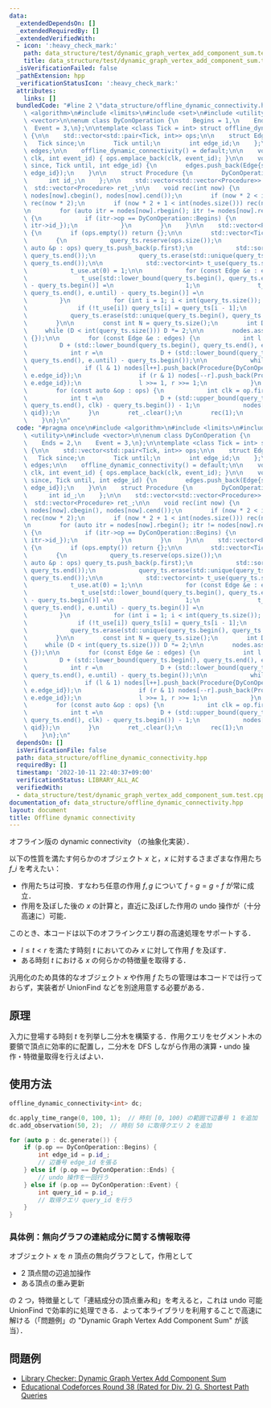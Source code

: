 ```yaml
---
data:
  _extendedDependsOn: []
  _extendedRequiredBy: []
  _extendedVerifiedWith:
  - icon: ':heavy_check_mark:'
    path: data_structure/test/dynamic_graph_vertex_add_component_sum.test.cpp
    title: data_structure/test/dynamic_graph_vertex_add_component_sum.test.cpp
  _isVerificationFailed: false
  _pathExtension: hpp
  _verificationStatusIcon: ':heavy_check_mark:'
  attributes:
    links: []
  bundledCode: "#line 2 \"data_structure/offline_dynamic_connectivity.hpp\"\n#include\
    \ <algorithm>\n#include <limits>\n#include <set>\n#include <utility>\n#include\
    \ <vector>\n\nenum class DyConOperation {\n    Begins = 1,\n    Ends = 2,\n  \
    \  Event = 3,\n};\n\ntemplate <class Tick = int> struct offline_dynamic_connectivity\
    \ {\n\n    std::vector<std::pair<Tick, int>> ops;\n\n    struct Edge {\n     \
    \   Tick since;\n        Tick until;\n        int edge_id;\n    };\n    std::vector<Edge>\
    \ edges;\n\n    offline_dynamic_connectivity() = default;\n\n    void add_observation(Tick\
    \ clk, int event_id) { ops.emplace_back(clk, event_id); }\n\n    void apply_time_range(Tick\
    \ since, Tick until, int edge_id) {\n        edges.push_back(Edge{since, until,\
    \ edge_id});\n    }\n\n    struct Procedure {\n        DyConOperation op;\n  \
    \      int id_;\n    };\n\n    std::vector<std::vector<Procedure>> nodes;\n  \
    \  std::vector<Procedure> ret_;\n\n    void rec(int now) {\n        ret_.insert(ret_.end(),\
    \ nodes[now].cbegin(), nodes[now].cend());\n        if (now * 2 < int(nodes.size()))\
    \ rec(now * 2);\n        if (now * 2 + 1 < int(nodes.size())) rec(now * 2 + 1);\n\
    \n        for (auto itr = nodes[now].rbegin(); itr != nodes[now].rend(); ++itr)\
    \ {\n            if (itr->op == DyConOperation::Begins) {\n                ret_.push_back(Procedure{DyConOperation::Ends,\
    \ itr->id_});\n            }\n        }\n    }\n\n    std::vector<Procedure> generate()\
    \ {\n        if (ops.empty()) return {};\n\n        std::vector<Tick> query_ts;\n\
    \        {\n            query_ts.reserve(ops.size());\n            for (const\
    \ auto &p : ops) query_ts.push_back(p.first);\n            std::sort(query_ts.begin(),\
    \ query_ts.end());\n            query_ts.erase(std::unique(query_ts.begin(), query_ts.end()),\
    \ query_ts.end());\n\n            std::vector<int> t_use(query_ts.size() + 1);\n\
    \            t_use.at(0) = 1;\n\n            for (const Edge &e : edges) {\n \
    \               t_use[std::lower_bound(query_ts.begin(), query_ts.end(), e.since)\
    \ - query_ts.begin()] =\n                    1;\n                t_use[std::lower_bound(query_ts.begin(),\
    \ query_ts.end(), e.until) - query_ts.begin()] =\n                    1;\n   \
    \         }\n            for (int i = 1; i < int(query_ts.size()); ++i) {\n  \
    \              if (!t_use[i]) query_ts[i] = query_ts[i - 1];\n            }\n\n\
    \            query_ts.erase(std::unique(query_ts.begin(), query_ts.end()), query_ts.end());\n\
    \        }\n\n        const int N = query_ts.size();\n        int D = 1;\n   \
    \     while (D < int(query_ts.size())) D *= 2;\n\n        nodes.assign(D + N,\
    \ {});\n\n        for (const Edge &e : edges) {\n            int l =\n       \
    \         D + (std::lower_bound(query_ts.begin(), query_ts.end(), e.since) - query_ts.begin());\n\
    \            int r =\n                D + (std::lower_bound(query_ts.begin(),\
    \ query_ts.end(), e.until) - query_ts.begin());\n\n            while (l < r) {\n\
    \                if (l & 1) nodes[l++].push_back(Procedure{DyConOperation::Begins,\
    \ e.edge_id});\n                if (r & 1) nodes[--r].push_back(Procedure{DyConOperation::Begins,\
    \ e.edge_id});\n                l >>= 1, r >>= 1;\n            }\n        }\n\n\
    \        for (const auto &op : ops) {\n            int clk = op.first, qid = op.second;\n\
    \            int t =\n                D + (std::upper_bound(query_ts.begin(),\
    \ query_ts.end(), clk) - query_ts.begin()) - 1;\n            nodes[t].push_back(Procedure{DyConOperation::Event,\
    \ qid});\n        }\n        ret_.clear();\n        rec(1);\n        return ret_;\n\
    \    }\n};\n"
  code: "#pragma once\n#include <algorithm>\n#include <limits>\n#include <set>\n#include\
    \ <utility>\n#include <vector>\n\nenum class DyConOperation {\n    Begins = 1,\n\
    \    Ends = 2,\n    Event = 3,\n};\n\ntemplate <class Tick = int> struct offline_dynamic_connectivity\
    \ {\n\n    std::vector<std::pair<Tick, int>> ops;\n\n    struct Edge {\n     \
    \   Tick since;\n        Tick until;\n        int edge_id;\n    };\n    std::vector<Edge>\
    \ edges;\n\n    offline_dynamic_connectivity() = default;\n\n    void add_observation(Tick\
    \ clk, int event_id) { ops.emplace_back(clk, event_id); }\n\n    void apply_time_range(Tick\
    \ since, Tick until, int edge_id) {\n        edges.push_back(Edge{since, until,\
    \ edge_id});\n    }\n\n    struct Procedure {\n        DyConOperation op;\n  \
    \      int id_;\n    };\n\n    std::vector<std::vector<Procedure>> nodes;\n  \
    \  std::vector<Procedure> ret_;\n\n    void rec(int now) {\n        ret_.insert(ret_.end(),\
    \ nodes[now].cbegin(), nodes[now].cend());\n        if (now * 2 < int(nodes.size()))\
    \ rec(now * 2);\n        if (now * 2 + 1 < int(nodes.size())) rec(now * 2 + 1);\n\
    \n        for (auto itr = nodes[now].rbegin(); itr != nodes[now].rend(); ++itr)\
    \ {\n            if (itr->op == DyConOperation::Begins) {\n                ret_.push_back(Procedure{DyConOperation::Ends,\
    \ itr->id_});\n            }\n        }\n    }\n\n    std::vector<Procedure> generate()\
    \ {\n        if (ops.empty()) return {};\n\n        std::vector<Tick> query_ts;\n\
    \        {\n            query_ts.reserve(ops.size());\n            for (const\
    \ auto &p : ops) query_ts.push_back(p.first);\n            std::sort(query_ts.begin(),\
    \ query_ts.end());\n            query_ts.erase(std::unique(query_ts.begin(), query_ts.end()),\
    \ query_ts.end());\n\n            std::vector<int> t_use(query_ts.size() + 1);\n\
    \            t_use.at(0) = 1;\n\n            for (const Edge &e : edges) {\n \
    \               t_use[std::lower_bound(query_ts.begin(), query_ts.end(), e.since)\
    \ - query_ts.begin()] =\n                    1;\n                t_use[std::lower_bound(query_ts.begin(),\
    \ query_ts.end(), e.until) - query_ts.begin()] =\n                    1;\n   \
    \         }\n            for (int i = 1; i < int(query_ts.size()); ++i) {\n  \
    \              if (!t_use[i]) query_ts[i] = query_ts[i - 1];\n            }\n\n\
    \            query_ts.erase(std::unique(query_ts.begin(), query_ts.end()), query_ts.end());\n\
    \        }\n\n        const int N = query_ts.size();\n        int D = 1;\n   \
    \     while (D < int(query_ts.size())) D *= 2;\n\n        nodes.assign(D + N,\
    \ {});\n\n        for (const Edge &e : edges) {\n            int l =\n       \
    \         D + (std::lower_bound(query_ts.begin(), query_ts.end(), e.since) - query_ts.begin());\n\
    \            int r =\n                D + (std::lower_bound(query_ts.begin(),\
    \ query_ts.end(), e.until) - query_ts.begin());\n\n            while (l < r) {\n\
    \                if (l & 1) nodes[l++].push_back(Procedure{DyConOperation::Begins,\
    \ e.edge_id});\n                if (r & 1) nodes[--r].push_back(Procedure{DyConOperation::Begins,\
    \ e.edge_id});\n                l >>= 1, r >>= 1;\n            }\n        }\n\n\
    \        for (const auto &op : ops) {\n            int clk = op.first, qid = op.second;\n\
    \            int t =\n                D + (std::upper_bound(query_ts.begin(),\
    \ query_ts.end(), clk) - query_ts.begin()) - 1;\n            nodes[t].push_back(Procedure{DyConOperation::Event,\
    \ qid});\n        }\n        ret_.clear();\n        rec(1);\n        return ret_;\n\
    \    }\n};\n"
  dependsOn: []
  isVerificationFile: false
  path: data_structure/offline_dynamic_connectivity.hpp
  requiredBy: []
  timestamp: '2022-10-11 22:40:37+09:00'
  verificationStatus: LIBRARY_ALL_AC
  verifiedWith:
  - data_structure/test/dynamic_graph_vertex_add_component_sum.test.cpp
documentation_of: data_structure/offline_dynamic_connectivity.hpp
layout: document
title: Offline dynamic connectivity
---
```


オフライン版の dynamic connectivity （の抽象化実装）．

以下の性質を満たす何らかのオブジェクト $x$ と，$x$ に対するさまざまな作用たち $f\_i$ を考えたい：

- 作用たちは可換．すなわち任意の作用 $f, g$ について $f \circ g = g \circ f$ が常に成立．
- 作用を及ぼした後の $x$ の計算と，直近に及ぼした作用の undo 操作が（十分高速に）可能．

このとき、本コードは以下のオフラインクエリ群の高速処理をサポートする．

- $l \leq t < r$ を満たす時刻 $t$ においてのみ $x$ に対して作用 $f$ を及ぼす．
- ある時刻 $t$ における $x$ の何らかの特徴量を取得する．

汎用化のため具体的なオブジェクト $x$ や作用 $f$ たちの管理は本コードでは行っておらず，実装者が UnionFind などを別途用意する必要がある．

## 原理

入力に登場する時刻 $t$ を列挙し二分木を構築する．作用クエリをセグメント木の要領で頂点に効率的に配置し，二分木を DFS しながら作用の演算・undo 操作・特徴量取得を行えばよい．

## 使用方法

```cpp
offline_dynamic_connectivity<int> dc;

dc.apply_time_range(0, 100, 1);  // 時刻 [0, 100) の範囲で辺番号 1 を追加
dc.add_observation(50, 2);  // 時刻 50 に取得クエリ 2 を追加

for (auto p : dc.generate()) {
    if (p.op == DyConOperation::Begins) {
        int edge_id = p.id_;
        // 辺番号 edge_id を張る
    } else if (p.op == DyConOperation::Ends) {
        // undo 操作を一回行う
    } else if (p.op == DyConOperation::Event) {
        int query_id = p.id_;
        // 取得クエリ query_id を行う
    }
}
```

### 具体例：無向グラフの連結成分に関する情報取得

オブジェクト $x$ を $n$ 頂点の無向グラフとして，作用として

- 2 頂点間の辺追加操作
- ある頂点の重み更新

の 2 つ，特徴量として「連結成分の頂点重み和」を考えると，これは undo 可能 UnionFind で効率的に処理できる．よって本ライブラリを利用することで高速に解ける（「問題例」の "Dynamic Graph Vertex Add Component Sum" が該当）．

## 問題例

- [Library Checker: Dynamic Graph Vertex Add Component Sum](https://judge.yosupo.jp/problem/dynamic_graph_vertex_add_component_sum)
- [Educational Codeforces Round 38 (Rated for Div. 2) G. Shortest Path Queries](https://codeforces.com/contest/938/problem/G)
